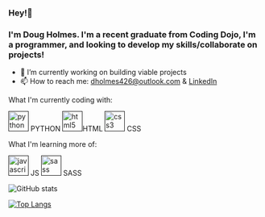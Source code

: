 ### Hey!👋

### I'm Doug Holmes. I'm a recent graduate from Coding Dojo, I'm a programmer, and looking to develop my skills/collaborate on projects!

- 🔭 I’m currently working on building viable projects 
- 📫 How to reach me: dholmes426@outlook.com & [LinkedIn](https://www.linkedin.com/in/douglholmes/) 

What I'm currently coding with:

[<img src='https://cdn3.iconfinder.com/data/icons/logos-and-brands-adobe/512/267_Python-512.png' alt='python' height='40'>](  ) PYTHON 
 [<img src='https://cdn-icons-png.flaticon.com/512/1216/1216733.png' alt='html5' height='40'>]( )HTML  [<img src='https://cdn4.iconfinder.com/data/icons/social-media-logos-6/512/121-css3-512.png' alt='css3' height='40'>]( ) CSS


What I'm learning more of:

 [<img src='https://d2gdtie5ivbdow.cloudfront.net/media/images/javascript.png' alt='javascript' height='40'>]( ) JS   [<img src='https://sass-lang.com/assets/img/styleguide/seal-color-aef0354c.png' alt='sass' height='40'>]( ) SASS


![GitHub stats](https://github-readme-stats.vercel.app/api?username=douglholmes&show_icons=true)  

[![Top Langs](https://github-readme-stats.vercel.app/api/top-langs/?username=douglholmes)](https://github.com/anuraghazra/github-readme-stats)
 
<!-- ![banner](https://user-images.githubusercontent.com/78378906/146417281-d5138a4e-9830-4711-95cc-c1b4cbdd8ba8.png) -->
